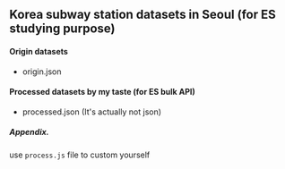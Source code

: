 ## Korea subway station datasets in Seoul (for ES studying purpose)

#### Origin datasets

- origin.json

#### Processed datasets by my taste (for ES bulk API)

- processed.json (It's actually not json)

##### Appendix.

use `process.js` file to custom yourself
